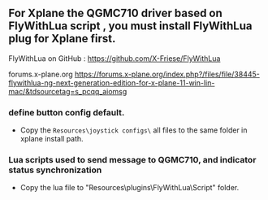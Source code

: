 ## For Xplane the QGMC710 driver based on FlyWithLua script , you must install FlyWithLua plug for Xplane first.

 FlyWithLua on GitHub : https://github.com/X-Friese/FlyWithLua

 forums.x-plane.org  https://forums.x-plane.org/index.php?/files/file/38445-flywithlua-ng-next-generation-edition-for-x-plane-11-win-lin-mac/&tdsourcetag=s_pcqq_aiomsg

 
 
 
 ### define button config default.
*	Copy the `Resources\joystick configs\` all files to the same folder in xplane install path.

### Lua scripts used to send message to QGMC710, and indicator status synchronization
* Copy the lua file to "Resources\plugins\FlyWithLua\Script" folder. 